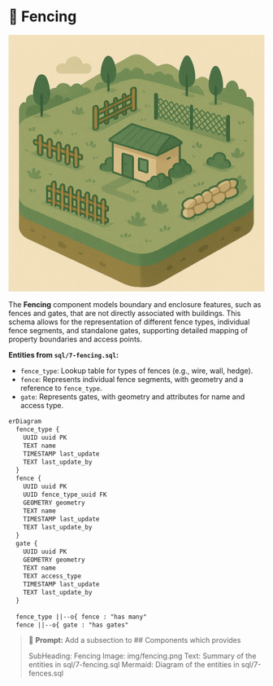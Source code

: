 # 🚧 Fencing

![Fencing](../img/fencing.png)

The **Fencing** component models boundary and enclosure features, such as fences and gates, that are not directly associated with buildings. This schema allows for the representation of different fence types, individual fence segments, and standalone gates, supporting detailed mapping of property boundaries and access points.

**Entities from `sql/7-fencing.sql`:**

- `fence_type`: Lookup table for types of fences (e.g., wire, wall, hedge).
- `fence`: Represents individual fence segments, with geometry and a reference to `fence_type`.
- `gate`: Represents gates, with geometry and attributes for name and access type.

```mermaid
erDiagram
  fence_type {
    UUID uuid PK
    TEXT name
    TIMESTAMP last_update
    TEXT last_update_by
  }
  fence {
    UUID uuid PK
    UUID fence_type_uuid FK
    GEOMETRY geometry
    TEXT name
    TIMESTAMP last_update
    TEXT last_update_by
  }
  gate {
    UUID uuid PK
    GEOMETRY geometry
    TEXT name
    TEXT access_type
    TIMESTAMP last_update
    TEXT last_update_by
  }

  fence_type ||--o{ fence : "has many"
  fence ||--o{ gate : "has gates"
```

> 🤖 **Prompt:** Add a subsection to ## Components which provides
>
> SubHeading: Fencing
> Image: img/fencing.png
> Text: Summary of the entities in sql/7-fencing.sql
> Mermaid: Diagram of the entities in sql/7-fences.sql
